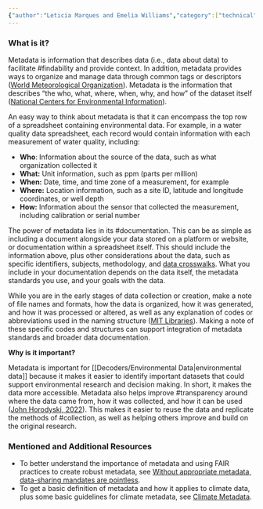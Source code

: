 ```yaml
---
{"author":"Leticia Marques and Emelia Williams","category":["technical"],"tags":["documentation","datacollection","#usability","climatedata","FAIR","CARE","findability","collection","transparency"],"dg-publish":true,"permalink":"/decoders/metadata/","dgPassFrontmatter":true}
---
```


### **What is it?**

Metadata is information that describes data (i.e., data about data) to facilitate #findability and provide context. In addition, metadata provides ways to organize and manage data through common tags or descriptors ([World Meteorological Organization](https://community.wmo.int/en/climate-metadata#:~:text=Metadata%20refers%20also%20to%20information,applying%20the%20interpolation%20procedure%20selected.)). Metadata is the information that describes “the who, what, where, when, why, and how” of the dataset itself ([National Centers for Environmental Information](https://www.ncei.noaa.gov/resources/metadata/introduction-to-metadata-at-ncei)). 

An easy way to think about metadata is that it can encompass the top row of a spreadsheet containing environmental data. For example, in a water quality data spreadsheet, each record would contain information with each measurement of water quality, including:

- **Who**: Information about the source of the data, such as what organization collected it
- **What:** Unit information, such as ppm (parts per million)
- **When:** Date, time, and time zone of a measurement, for example
- **Where:** Location information, such as a site ID, latitude and longitude coordinates, or well depth
- **How:** Information about the sensor that collected the measurement, including calibration or serial number

The power of metadata lies in its #documentation. This can be as simple as including a document alongside your data stored on a platform or website, or documentation within a spreadsheet itself. This should include the information above, plus other considerations about the data, such as specific identifiers, subjects, methodology, and [data crosswalks](https://www.slideshare.net/nikospala/metadata-mapping-crosswalks#1). What you include in your documentation depends on the data itself, the metadata standards you use, and your goals with the data.

While you are in the early stages of data collection or creation, make a note of file names and formats, how the data is organized, how it was generated, and how it was processed or altered, as well as any explanation of codes or abbreviations used in the naming structure ([MIT Libraries](https://libraries.mit.edu/data-management/store/documentation/)). Making a note of these specific codes and structures can support integration of metadata standards and broader data documentation. 

  
**Why is it important?**

Metadata is important for [[Decoders/Environmental Data\|environmental data]] because it makes it easier to identify important datasets that could support environmental research and decision making. In short, it makes the data more accessible. Metadata also helps improve #transparency around where the data came from, how it was collected, and how it can be used ([John Horodyski, 2022](https://www.taylorfrancis.com/chapters/mono/10.1201/9781003189732-1/praise-metadata-lost-found-john-horodyski?context=ubx&refId=39d2f67b-0c7e-404f-a128-59b6b308cbdc)). This makes it easier to reuse the data and replicate the methods of #collection, as well as helping others improve and build on the original research. 

  

### **Mentioned and Additional Resources**

- To better understand the importance of metadata and using FAIR practices to create robust metadata, see [Without appropriate metadata, data-sharing mandates are pointless](https://www.nature.com/articles/d41586-022-02820-7).
- To get a basic definition of metadata and how it applies to climate data, plus some basic guidelines for climate metadata, see [Climate Metadata](https://community.wmo.int/en/climate-metadata#:~:text=In%20essence%2C%20metadata%20answers%20who,%2C%20changes%20of%20location%20etc).

